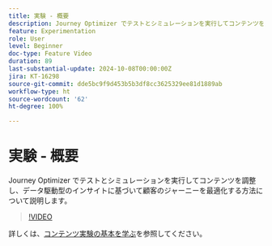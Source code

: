 ```yaml
---
title: 実験 - 概要
description: Journey Optimizer でテストとシミュレーションを実行してコンテンツを調整し、データ駆動型のインサイトに基づいて顧客のジャーニーを最適化する方法について説明します。
feature: Experimentation
role: User
level: Beginner
doc-type: Feature Video
duration: 89
last-substantial-update: 2024-10-08T00:00:00Z
jira: KT-16298
source-git-commit: dde5bc9f9d453b5b3df8cc3625329ee81d1889ab
workflow-type: ht
source-wordcount: '62'
ht-degree: 100%

---
```



# 実験 - 概要

Journey Optimizer でテストとシミュレーションを実行してコンテンツを調整し、データ駆動型のインサイトに基づいて顧客のジャーニーを最適化する方法について説明します。

>[!VIDEO](https://video.tv.adobe.com/v/3434963/?learn=on)

詳しくは、[コンテンツ実験の基本を学ぶ](https://experienceleague.adobe.com/ja/docs/journey-optimizer/using/content-management/content-experiment/get-started-experiment)を参照してください。
